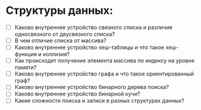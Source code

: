# Структуры данных:

- [ ] Каково внутреннее устройство связного списка и различие односвязного от двусвязного списка?
- [ ] В чем отличие списка от массива?
- [ ] Каково внутреннее устройство хеш-таблицы и что такое хеш-функция и коллизия?
- [ ] Как происходит получение элемента массива по индексу на уровне памяти?
- [ ] Каково внутреннее устройство графа и что такое ориентированный граф?
- [ ] Каково внутреннее устройство бинарного дерева поиска?
- [ ] Каково внутреннее устройство бинарной кучи? 
- [ ] Какие сложности поиска и записи в разных структурах данных?